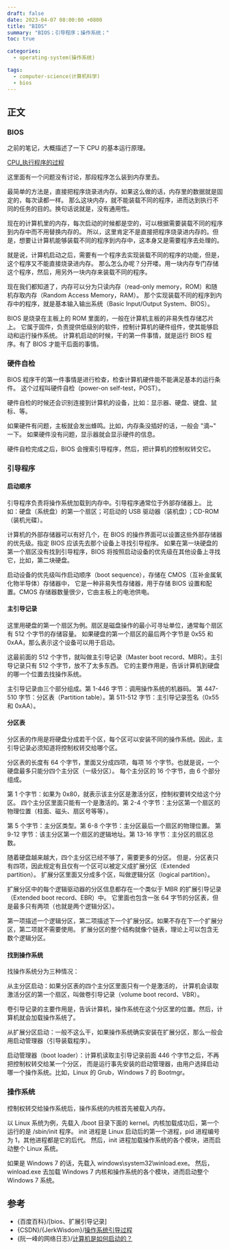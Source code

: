 ```yaml
---
draft: false
date: 2023-04-07 08:00:00 +0800
title: "BIOS"
summary: "BIOS；引导程序；操作系统；"
toc: true

categories:
  - operating-system(操作系统)

tags:
  - computer-science(计算机科学)
  - bios
---
```


## 正文

### BIOS

之前的笔记，大概描述了一下 CPU 的基本运行原理。

[CPU_执行程序的过程](/post/computer-science/hardware/CPU_执行程序的过程)

这里面有一个问题没有讨论，那段程序怎么装到内存里去。

最简单的方法是，直接把程序烧录进内存。如果这么做的话，内存里的数据就是固定的，每次读都一样。
那么这块内存，就不能装载不同的程序，进而达到执行不同的任务的目的。换句话说就是，没有通用性。

现在的计算机里的内存，每次启动的时候都是空的，可以根据需要装载不同的程序到内存中而不用替换内存的。
所以，这里肯定不是直接把程序烧录进内存的。但是，想要让计算机能够装载不同的程序到内存中，这本身又是需要程序去处理的。

就是说，计算机启动之后，需要有一个程序去实现装载不同的程序的功能，但是，这个程序又不能直接烧录进内存。
那么怎么办呢？分开喽。用一块内存专门存储这个程序，然后，用另外一块内存来装载不同的程序。

现在我们都知道了，内存可以分为只读内存（read-only memory，ROM）和随机存取内存（Random Access Memory，RAM）。
那个实现装载不同的程序到内存中的程序，就是基本输入输出系统（Basic Input/Output System、BIOS）。

BIOS 是烧录在主板上的 ROM 里面的，一般在计算机主板的非易失性存储芯片上。
它属于固件，负责提供低级别的软件，控制计算机的硬件组件，使其能够启动和运行操作系统。
计算机启动的时候，干的第一件事情，就是运行 BIOS 程序。有了 BIOS 才能干后面的事情。

### 硬件自检

BIOS 程序干的第一件事情是进行检查，检查计算机硬件能不能满足基本的运行条件。
这个过程叫硬件自检（power-on self-test，POST）。

硬件自检的时候还会识别连接到计算机的设备，比如：显示器、硬盘、键盘、鼠标、等。

如果硬件有问题，主板就会发出蜂鸣。比如，内存条没插好的话，一般会 "滴~" 一下。
如果硬件没有问题，显示器就会显示硬件的信息。

硬件自检完成之后，BIOS 会搜索引导程序，然后，把计算机的控制权转交它。

### 引导程序

#### 启动顺序

引导程序负责将操作系统加载到内存中。引导程序通常位于外部存储器上。
比如：硬盘（系统盘）的第一个扇区；可启动的 USB 驱动器（装机盘）；CD-ROM（装机光碟）。

计算机的外部存储器可以有好几个，在 BIOS 的操作界面可以设置这些外部存储器的优先级。指定 BIOS 应该先去那个设备上寻找引导程序。
如果在第一块硬盘的第一个扇区没有找到引导程序，BIOS 将按照启动设备的优先级在其他设备上寻找它，比如，第二块硬盘。

启动设备的优先级叫作启动顺序（boot sequence），存储在 CMOS（互补金属氧化物半导体）存储器中，
它是一种非易失性存储器，用于存储 BIOS 设置和配置。CMOS 存储器数量很少，它由主板上的电池供电。

#### 主引导记录

这里用硬盘的第一个扇区为例。扇区是磁盘操作的最小可寻址单位，通常每个扇区有 512 个字节的存储容量。
如果硬盘的第一个扇区的最后两个字节是 0x55 和 0xAA，那么表示这个设备可以用于启动。

这最前面的 512 个字节，就叫做主引导记录（Master boot record、MBR）。主引导记录只有 512 个字节，放不了太多东西。
它的主要作用是，告诉计算机到硬盘的哪一个位置去找操作系统。

主引导记录由三个部分组成。第 1-446 字节：调用操作系统的机器码。
第 447-510 字节：分区表（Partition table）。第 511-512 字节：主引导记录签名（0x55 和 0xAA）。

#### 分区表

分区表的作用是将硬盘分成若干个区，每个区可以安装不同的操作系统。因此，主引导记录必须知道将控制权转交给哪个区。

分区表的长度有 64 个字节，里面又分成四项，每项 16 个字节。也就是说，一个硬盘最多只能分四个主分区（一级分区）。
每个主分区的 16 个字节，由 6 个部分组成。

第 1 个字节：如果为 0x80，就表示该主分区是激活分区，控制权要转交给这个分区。
四个主分区里面只能有一个是激活的。第 2-4 个字节：主分区第一个扇区的物理位置（柱面、磁头、扇区号等等）。

第 5 个字节：主分区类型。第 6-8 个字节：主分区最后一个扇区的物理位置。
第 9-12 字节：该主分区第一个扇区的逻辑地址。第 13-16 字节：主分区的扇区总数。

随着硬盘越来越大，四个主分区已经不够了，需要更多的分区。
但是，分区表只有四项，因此规定有且仅有一个区可以被定义成扩展分区（Extended partition）。
扩展分区里面又分成多个区，叫做逻辑分区（logical partition）。

扩展分区中的每个逻辑驱动器的分区信息都存在一个类似于 MBR 的扩展引导记录（Extended boot record、EBR）中。
它里面也包含一张 64 字节的分区表，但是最多只有两项（也就是两个逻辑分区）。

第一项描述一个逻辑分区，第二项描述下一个扩展分区。如果不存在下一个扩展分区，第二项就不需要使用。
扩展分区的整个结构就像个链表，理论上可以包含无数个逻辑分区。

#### 找到操作系统

找操作系统分为三种情况：

从主分区启动：如果分区表的四个主分区里面只有一个是激活的，
计算机会读取激活分区的第一个扇区，叫做卷引导记录（volume boot record、VBR）。

卷引导记录的主要作用是，告诉计算机，操作系统在这个分区里的位置。然后，计算机就会加载操作系统了。

从扩展分区启动：一般不这么干，如果操作系统确实安装在扩展分区，那么一般会用启动管理器（引导装载程序）。

启动管理器（boot loader）：计算机读取主引导记录前面 446 个字节之后，不再把控制权转交给某一个分区，
而是运行事先安装的启动管理器，由用户选择启动哪一个操作系统。比如，Linux 的 Grub，Windows 7 的 Bootmgr。

### 操作系统

控制权转交给操作系统后，操作系统的内核首先被载入内存。

以 Linux 系统为例，先载入 /boot 目录下面的 kernel。内核加载成功后，第一个运行的是 /sbin/init 程序。
init 进程是 Linux 启动后的第一个进程，pid 进程编号为 1，其他进程都是它的后代。
然后，init 进程加载操作系统的各个模块，进而启动整个 Linux 系统。

如果是 Windows 7 的话，先载入 windows\system32\winload.exe。
然后，winload.exe 去加载 Windows 7 内核和操作系统的各个模块，进而启动整个 Windows 7 系统。

## 参考

- {百度百科}/\[bios、扩展引导记录\]
- {CSDN}/{JerkWisdom}/[操作系统引导过程](https://blog.csdn.net/jonathan321/article/details/51987680)
- {阮一峰的网络日志}/[计算机是如何启动的？](http://www.ruanyifeng.com/blog/2013/02/booting.html)
